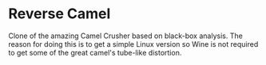 # Reverse Camel

Clone of the amazing Camel Crusher based on black-box analysis. The reason for doing this is to get a simple Linux version so Wine is not required to get some of the great camel's tube-like distortion.
